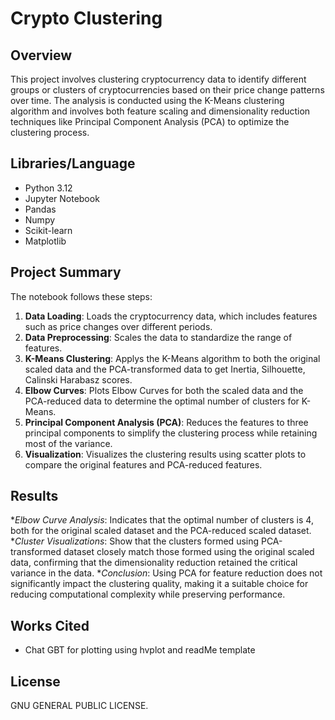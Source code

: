 # Crypto Clustering

## Overview
This project involves clustering cryptocurrency data to identify different groups or clusters of cryptocurrencies based on their price change patterns over time. The analysis is conducted using the K-Means clustering algorithm and involves both feature scaling and dimensionality reduction techniques like Principal Component Analysis (PCA) to optimize the clustering process.

## Libraries/Language
- Python 3.12
- Jupyter Notebook
- Pandas
- Numpy
- Scikit-learn
- Matplotlib

## Project Summary
The notebook follows these steps:

1. **Data Loading**: Loads the cryptocurrency data, which includes features such as price changes over different periods.
2. **Data Preprocessing**: Scales the data to standardize the range of features.
4. **K-Means Clustering**: Applys the K-Means algorithm to both the original scaled data and the PCA-transformed data to get Inertia, Silhouette, Calinski Harabasz scores.
5. **Elbow Curves**: Plots Elbow Curves for both the scaled data and the PCA-reduced data to determine the optimal number of clusters for K-Means.
6. **Principal Component Analysis (PCA)**: Reduces the features to three principal components to simplify the clustering process while retaining most of the variance.
7. **Visualization**: Visualizes the clustering results using scatter plots to compare the original features and PCA-reduced features.

## Results
**Elbow Curve Analysis*: Indicates that the optimal number of clusters is 4, both for the original scaled dataset and the PCA-reduced scaled dataset.
**Cluster Visualizations*: Show that the clusters formed using PCA-transformed dataset closely match those formed using the original scaled data, confirming that the dimensionality reduction retained the critical variance in the data.
**Conclusion*: Using PCA for feature reduction does not significantly impact the clustering quality, making it a suitable choice for reducing computational complexity while preserving performance.

## Works Cited
* Chat GBT for plotting using hvplot and readMe template

## License
GNU GENERAL PUBLIC LICENSE.
